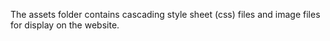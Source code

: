 
The assets folder contains cascading style sheet (css) files and image files for display on the website.
